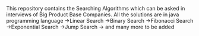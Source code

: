 This repository contains the Searching Algorithms which can be asked in interviews of Big Product Base Companies.
All the solutions are in java programming language
->Linear Search
->Binary Search
->Fibonacci Search
->Exponential Search
->Jump Search
-> and many more to be added
